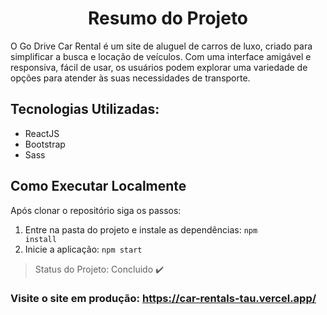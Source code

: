 <h1 align="center">Resumo do Projeto</h1>

O Go Drive Car Rental é um site de aluguel de carros de luxo, criado para simplificar a busca e locação de veículos. Com uma interface amigável e responsiva, fácil de usar, os usuários podem explorar uma variedade de opções para atender às suas necessidades de transporte.

## Tecnologias Utilizadas:
- ReactJS
- Bootstrap
- Sass

## Como Executar Localmente
Após clonar o repositório siga os passos:
1. Entre na pasta do projeto e instale as dependências: <code>npm install</code>
2. Inicie a aplicação: <code>npm start</code>

> Status do Projeto: Concluido :heavy_check_mark:

### Visite o site em produção: https://car-rentals-tau.vercel.app/
